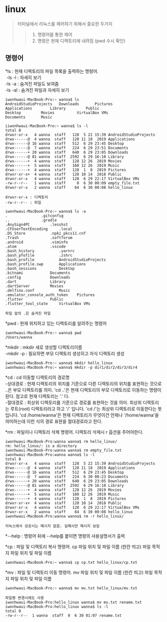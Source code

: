 # linux

> 터미널에서 리눅스를 제어하기 위해서 중요한 두가지
>> 1. 명령어를 통한 제어
>> 2. 명령은 현재 디렉토리에 내려짐 (pwd 수시 확인)


## 명령어
*ls : 현재 디렉토리의 파일 목록을 출력하는 명령어.   
&nbsp;-ls -l : 자세히 보기   
  -ls -a : 숨겨진 파일도 보여줌  
  -ls -al : 숨겨진 파일과 자세히 보기  
```
iwonhwaui-MacBook-Pro:~ wanna$ ls
AndroidStudioProjects	Downloads		Pictures
Applications		Library			Public
Desktop			Movies			VirtualBox VMs
Documents		Music

iiwonhwaui-MacBook-Pro:~ wanna$ ls -l
total 0
drwxr-xr-x   4 wanna  staff   128  5 22 15:39 AndroidStudioProjects
drwx------@  4 wanna  staff   128 11 18  2019 Applications
drwx------@ 16 wanna  staff   512  6 29 23:45 Desktop
drwx------@  7 wanna  staff   224  6 29 23:51 Documents
drwx------+ 20 wanna  staff   640  6 29 23:05 Downloads
drwx------@ 81 wanna  staff  2592  6 29 16:10 Library
drwx------+  4 wanna  staff   128 12 26  2019 Movies
drwx------+  5 wanna  staff   160 12 26  2019 Music
drwx------+  4 wanna  staff   128  1  8  2019 Pictures
drwxr-xr-x+  4 wanna  staff   128 10 14  2018 Public
drwxr-xr-x   4 wanna  staff   128  6 29 22:17 VirtualBox VMs
-rw-r--r--   1 wanna  staff     0  6 30 00:09 empty_file.txt
drwxr-xr-x   2 wanna  staff    64  6 30 00:08 hello_linux

drwxr-xr-x : 디렉토리
-rw-r--r-- : 파일

iwonhwaui-MacBook-Pro:~ wanna$ ls -a
.				.gitconfig
..				.gradle
.AnySign4PC			.lesshst
.CFUserTextEncoding		.local
.DS_Store			.npki_pkcs11.cnf
.Trash				.softforum
.android			.viminfo
.atom				.vscode
.bash_history			.yarnrc
.bash_pfofile			.zshrc
.bash_profile			AndroidStudioProjects
.bash_profile.swp		Applications
.bash_sessions			Desktop
.bitnami			Documents
.config				Downloads
.dart				Library
.dartServer			Movies
.delfino.conf			Music
.emulator_console_auth_token	Pictures
.flutter			Public
.flutter_tool_state		VirtualBox VMs

파일 앞의 .은 숨겨진 파일
```

*pwd : 현재 위치하고 있는 디렉토리를 알려주는 명령어  
```
iwonhwaui-MacBook-Pro:~ wanna$ pwd
/Users/wanna
```

*mkdir : mkdir 새로 생성할 디렉토리이름    
  -mkdir -p : 필요하면 부모 디렉토리 생성히고 자식 디렉토리 생성
```
iwonhwaui-MacBook-Pro:~ wanna$ mkdir hello_linux
iwonhwaui-MacBook-Pro:~ wanna$ mkdir -p dir1/dir2/dir3/dir4
```

*cd : cd 이동할 디렉토리의 경로명  
  -상대경로 : 현재 디렉토리의 위치를 기준으로 다른 디렉토리의 위치를 표현하는 것으로 ..은 부모 디렉토리를 의미. 'cd ..'은 현재 디렉토리의 부모 디렉토리로 이동하는 명령이 된다. 참고로 현재 디렉토리는 '.' 다.   
  -절대경로 : 최상위 디렉토리를 기준으로 경로를 표현하는 것을 의미. 최상위 디렉토리는 루트(root) 디렉토리라고 하고 '/' 입니다. 'cd /'는 최상위 디렉토리로 이동한다는 뜻입니다. 'cd /home/wanna'은 현재 디렉토리가 무엇이건 언제나 '/home/wanna'을 의미하는데 이런 식의 경로 표현을 절대경로라고 한다.   
  
*rm : 파일이나 디렉토리 삭제 명령어. 디렉토리 삭제시 r 옵션을 주어야한다.  
```
iwonhwaui-MacBook-Pro:wanna wanna$ rm hello_linux/
rm: hello_linux/: is a directory
iwonhwaui-MacBook-Pro:wanna wanna$ rm empty_file.txt 
iwonhwaui-MacBook-Pro:wanna wanna$ ls -l
total 0
drwxr-xr-x   4 wanna  staff   128  5 22 15:39 AndroidStudioProjects
drwx------@  4 wanna  staff   128 11 18  2019 Applications
drwx------@ 16 wanna  staff   512  6 29 23:45 Desktop
drwx------@  7 wanna  staff   224  6 30 00:23 Documents
drwx------+ 20 wanna  staff   640  6 29 23:05 Downloads
drwx------@ 81 wanna  staff  2592  6 29 16:10 Library
drwx------+  4 wanna  staff   128 12 26  2019 Movies
drwx------+  5 wanna  staff   160 12 26  2019 Music
drwx------+  4 wanna  staff   128  1  8  2019 Pictures
drwxr-xr-x+  4 wanna  staff   128 10 14  2018 Public
drwxr-xr-x   4 wanna  staff   128  6 29 22:17 VirtualBox VMs
drwxr-xr-x   2 wanna  staff    64  6 30 00:08 hello_linux
iwonhwaui-MacBook-Pro:wanna wanna$ rm -r hello_linux/

리눅스에서 성공시는 메시지 없음. 실패시만 메시지 보임
```

*--help : 명령어 뒤에 --help를 붙이면 명령의 사용설명서가 출력

*cp : 파일 및 디렉토리 복사 명령어. cp 파일 위치 및 파일 이름 (한칸 띄고) 파일 목적지 파일 위치 및 파일 이름
```
iwonhwaui-MacBook-Pro:~ wanna$ cp cp.txt hello_linux/cp.txt
```
*mv : 파일 및 디렉토리 이동 명령어. mv 파일 위치 및 파일 이름 (한칸 띄고) 파일 목적지 파일 위치 및 파일 이름
```
iwonhwaui-MacBook-Pro:~ wanna$ mv mv.txt hello_linux/mv.txt

파일명 변경시에도 사용
iwonhwaui-MacBook-Pro:hello_linux wanna$ mv mv.txt rename.txt
iwonhwaui-MacBook-Pro:hello_linux wanna$ ls -l
total 0
-rw-r--r--  1 wanna  staff  0  6 30 01:07 rename.txt
```
